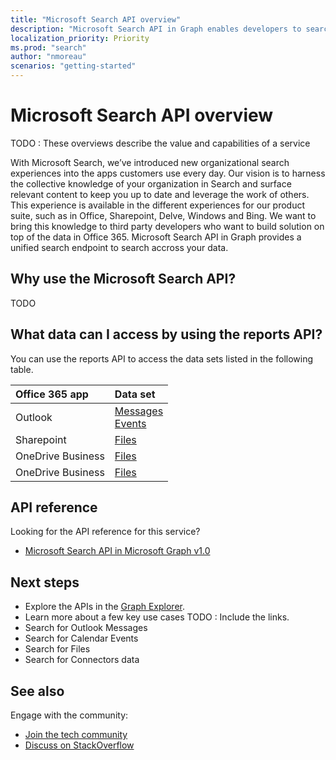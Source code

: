 ```yaml
---
title: "Microsoft Search API overview"
description: "Microsoft Search API in Graph enables developers to search their data within Office 365 in a unified way"
localization_priority: Priority
ms.prod: "search"
author: "nmoreau"
scenarios: "getting-started"
---
```


# Microsoft Search API overview

TODO :  These overviews describe the value and capabilities of a service

With Microsoft Search, we’ve introduced new organizational search experiences into the apps customers use every day. Our vision is to harness the collective knowledge of your organization in Search and surface relevant content to keep you up to date and leverage the work of others.
This experience is available in the different experiences for our product suite, such as in Office, Sharepoint, Delve, Windows and Bing.
We want to bring this knowledge to third party developers who want to build solution on top of the data in Office 365.
Microsoft Search API in Graph provides a unified search endpoint to search accross your data.

## Why use the Microsoft Search API?

TODO 

## What data can I access by using the reports API?

You can use the reports API to access the data sets listed in the following table.

|Office 365 app|Data set|
|:--------|:--------|
|Outlook|[Messages](/graph/api/resources/message?view=graph-rest-1.0)<br/>[Events](graph/api/resources/event?view=graph-rest-1.0)<br/>|
|Sharepoint |[Files](graph/api/resources/driveitem?view=graph-rest-1.0)<br/>|
|OneDrive Business |[Files](graph/api/resources/driveitem?view=graph-rest-1.0)<br/>|
|OneDrive Business |[Files](graph/api/resources/driveitem?view=graph-rest-1.0)<br/>|

## API reference

Looking for the API reference for this service?

- [Microsoft Search API in Microsoft Graph v1.0](graph/api/resources/search-api-overview?view=graph-rest-1.0)

## Next steps

- Explore the APIs in the [Graph Explorer](https://developer.microsoft.com/graph/graph-explorer).
- Learn more about a few key use cases TODO : Include the links.
- Search for Outlook Messages
- Search for Calendar Events
- Search for Files
- Search for Connectors data

## See also

Engage with the community:

- [Join the tech community](https://aka.ms/graphsecuritycommunity)
- [Discuss on StackOverflow](https://stackoverflow.com/questions/tagged/microsoft-graph-security)
